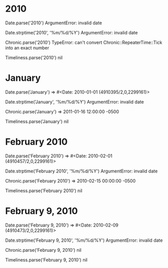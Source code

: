 # 2010

Date.parse('2010')
ArgumentError: invalid date

Date.strptime('2010', '%m/%d/%Y')
ArgumentError: invalid date

Chronic.parse('2010')
TypeError: can't convert Chronic::RepeaterTime::Tick into an exact number

Timeliness.parse('2010')
nil

# January

Date.parse('January')
=> #<Date: 2010-01-01 (4910395/2,0,2299161)> 

Date.strptime('January', '%m/%d/%Y')
ArgumentError: invalid date

Chronic.parse('January')
=> 2011-01-16 12:00:00 -0500

Timeliness.parse('January')
nil

# February 2010

Date.parse('February 2010')
=> #<Date: 2010-02-01 (4910457/2,0,2299161)>

Date.strptime('February 2010', '%m/%d/%Y')
ArgumentError: invalid date

Chronic.parse('February 2010')
=> 2010-02-15 00:00:00 -0500

Timeliness.parse('February 2010')
nil

# February 9, 2010

Date.parse('February 9, 2010')
=> #<Date: 2010-02-09 (4910473/2,0,2299161)>

Date.strptime('February 9, 2010', '%m/%d/%Y')
ArgumentError: invalid date

Chronic.parse('February 9, 2010')
nil

Timeliness.parse('February 9, 2010')
nil
